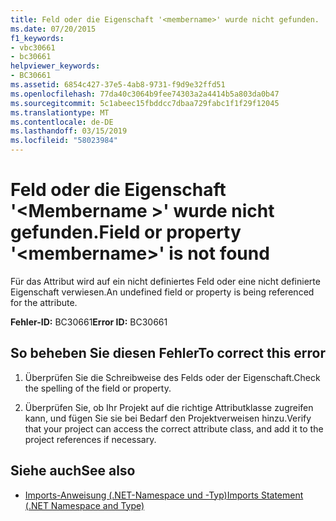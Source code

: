 ```yaml
---
title: Feld oder die Eigenschaft '<membername>' wurde nicht gefunden.
ms.date: 07/20/2015
f1_keywords:
- vbc30661
- bc30661
helpviewer_keywords:
- BC30661
ms.assetid: 6854c427-37e5-4ab8-9731-f9d9e32ffd51
ms.openlocfilehash: 77da40c3064b9fee74303a2a4414b5a803da0b47
ms.sourcegitcommit: 5c1abeec15fbddcc7dbaa729fabc1f1f29f12045
ms.translationtype: MT
ms.contentlocale: de-DE
ms.lasthandoff: 03/15/2019
ms.locfileid: "58023984"
---
```

# <a name="field-or-property-membername-is-not-found"></a><span data-ttu-id="45a7e-102">Feld oder die Eigenschaft '\<Membername >' wurde nicht gefunden.</span><span class="sxs-lookup"><span data-stu-id="45a7e-102">Field or property '\<membername>' is not found</span></span>
<span data-ttu-id="45a7e-103">Für das Attribut wird auf ein nicht definiertes Feld oder eine nicht definierte Eigenschaft verwiesen.</span><span class="sxs-lookup"><span data-stu-id="45a7e-103">An undefined field or property is being referenced for the attribute.</span></span>  
  
 <span data-ttu-id="45a7e-104">**Fehler-ID:** BC30661</span><span class="sxs-lookup"><span data-stu-id="45a7e-104">**Error ID:** BC30661</span></span>  
  
## <a name="to-correct-this-error"></a><span data-ttu-id="45a7e-105">So beheben Sie diesen Fehler</span><span class="sxs-lookup"><span data-stu-id="45a7e-105">To correct this error</span></span>  
  
1.  <span data-ttu-id="45a7e-106">Überprüfen Sie die Schreibweise des Felds oder der Eigenschaft.</span><span class="sxs-lookup"><span data-stu-id="45a7e-106">Check the spelling of the field or property.</span></span>  
  
2.  <span data-ttu-id="45a7e-107">Überprüfen Sie, ob Ihr Projekt auf die richtige Attributklasse zugreifen kann, und fügen Sie sie bei Bedarf den Projektverweisen hinzu.</span><span class="sxs-lookup"><span data-stu-id="45a7e-107">Verify that your project can access the correct attribute class, and add it to the project references if necessary.</span></span>  
  
## <a name="see-also"></a><span data-ttu-id="45a7e-108">Siehe auch</span><span class="sxs-lookup"><span data-stu-id="45a7e-108">See also</span></span>

- [<span data-ttu-id="45a7e-109">Imports-Anweisung (.NET-Namespace und -Typ)</span><span class="sxs-lookup"><span data-stu-id="45a7e-109">Imports Statement (.NET Namespace and Type)</span></span>](../../visual-basic/language-reference/statements/imports-statement-net-namespace-and-type.md)
